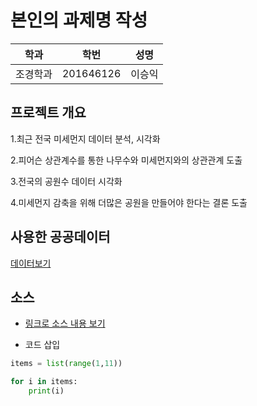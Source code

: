 # 본인의 과제명 작성

학과 | 학번 | 성명
---- | ---- | ---- 
조경학과 |201646126 |이승익


## 프로젝트 개요
1.최근 전국 미세먼지 데이터 분석, 시각화

2.피어슨 상관계수를 통한 나무수와 미세먼지와의 상관관계 도출

3.전국의 공원수 데이터 시각화

4.미세먼지 감축을 위해 더많은 공원을 만들어야 한다는 결론 도출

## 사용한 공공데이터 
[데이터보기](https://github.com/cybermin/python2019/blob/master/%EB%B6%80%EC%82%B0%EA%B5%90%ED%86%B5%EA%B3%B5%EC%82%AC_%EB%8F%84%EC%8B%9C%EC%B2%A0%EB%8F%84%EC%97%AD%EC%82%AC%EC%A0%95%EB%B3%B4_20190520.csv)

## 소스
* [링크로 소스 내용 보기](https://github.com/cybermin/python2019/blob/master/tes.py) 

* 코드 삽입
~~~python
items = list(range(1,11))

for i in items:
    print(i)
~~~

